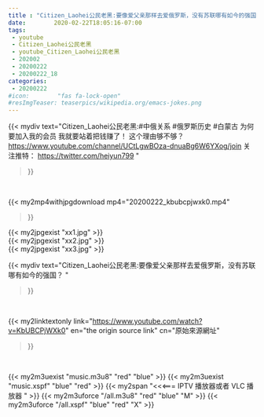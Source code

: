 ```yaml
---
title : "Citizen_Laohei公民老黑:要像爱父亲那样去爱俄罗斯，没有苏联哪有如今的强国？ "
date:        2020-02-22T18:05:16-07:00
tags:
 - youtube
 - Citizen_Laohei公民老黑
 - youtube_Citizen_Laohei公民老黑
 - 202002
 - 20200222
 - 20200222_18
categories:
 - 20200222
#icon:        "fas fa-lock-open"
#resImgTeaser: teaserpics/wikipedia.org/emacs-jokes.png
---
```


{{< mydiv text="Citizen_Laohei公民老黑:#中俄关系 #俄罗斯历史 #白蒙古  为何要加入我的会员 我就要站着把钱赚了！ 这个理由够不够？ https://www.youtube.com/channel/UCtLgwBOza-dnuaBg6W6YXog/join  关注推特： https://twitter.com/heiyun799 "
>}}
<br>


{{< my2mp4withjpgdownload mp4="20200222_kbubcpjwxk0.mp4"
>}}

{{< my2jpgexist "xx1.jpg" >}}<br>
{{< my2jpgexist "xx2.jpg" >}}<br>
{{< my2jpgexist "xx3.jpg" >}}<br>



{{< mydiv text="Citizen_Laohei公民老黑:要像爱父亲那样去爱俄罗斯，没有苏联哪有如今的强国？ "
>}}
<br>

{{< my2linktextonly link="https://www.youtube.com/watch?v=KbUBCPjWXk0"
en="the origin source link" cn="原始來源網址"
>}}


<br>

{{< my2m3uexist "music.m3u8" "red"  "blue" >}} {{< my2m3uexist "music.xspf" "blue" "red"  >}} {{< my2span "<<<=== IPTV 播放器或者 VLC 播放器 " >}} {{< my2m3uforce "/all.m3u8" "red"  "blue" "M" >}} {{< my2m3uforce "/all.xspf" "blue" "red"  "X" >}} 
